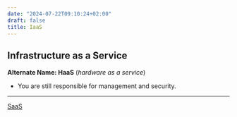 ```yaml
---
date: "2024-07-22T09:10:24+02:00"
draft: false
title: IaaS
---
```


## Infrastructure as a Service

**Alternate Name: HaaS** (*hardware as a service*)

-   You are still responsible for management and security.

------------------------------------------------------------------------

[SaaS](/Notes/posts/SaaS)
